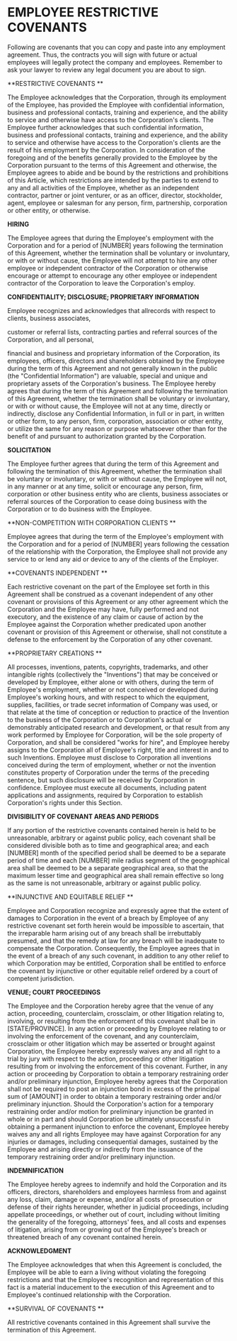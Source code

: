 # EMPLOYEE RESTRICTIVE COVENANTS

Following are covenants that you can copy and paste into any employment
agreement. Thus, the contracts you will sign with future or actual
employees will legally protect the company and employees. Remember to
ask your lawyer to review any legal document you are about to sign.

**RESTRICTIVE COVENANTS **

The Employee acknowledges that the Corporation, through its employment
of the Employee, has provided the Employee with confidential
information, business and professional contacts, training and
experience, and the ability to service and otherwise have access to the
Corporation\'s clients. The Employee further acknowledges that such
confidential information, business and professional contacts, training
and experience, and the ability to service and otherwise have access to
the Corporation\'s clients are the result of his employment by the
Corporation. In consideration of the foregoing and of the benefits
generally provided to the Employee by the Corporation pursuant to the
terms of this Agreement and otherwise, the Employee agrees to abide and
be bound by the restrictions and prohibitions of this Article, which
restrictions are intended by the parties to extend to any and all
activities of the Employee, whether as an independent contractor,
partner or joint venturer, or as an officer, director, stockholder,
agent, employee or salesman for any person, firm, partnership,
corporation or other entity, or otherwise.

**HIRING**

The Employee agrees that during the Employee\'s employment with the
Corporation and for a period of \[NUMBER\] years following the
termination of this Agreement, whether the termination shall be
voluntary or involuntary, or with or without cause, the Employee will
not attempt to hire any other employee or independent contractor of the
Corporation or otherwise encourage or attempt to encourage any other
employee or independent contractor of the Corporation to leave the
Corporation\'s employ.

**CONFIDENTIALITY; DISCLOSURE; PROPRIETARY INFORMATION**

Employee recognizes and acknowledges that allrecords with respect to
clients, business associates,

customer or referral lists, contracting parties and referral sources of
the Corporation, and all personal,

financial and business and proprietary information of the Corporation,
its employees, officers, directors and shareholders obtained by the
Employee during the term of this Agreement and not generally known in
the public (the \"Confidential Information\") are valuable, special and
unique and proprietary assets of the Corporation\'s business. The
Employee hereby agrees that during the term of this Agreement and
following the termination of this Agreement, whether the termination
shall be voluntary or involuntary, or with or without cause, the
Employee will not at any time, directly or indirectly, disclose any
Confidential Information, in full or in part, in written or other form,
to any person, firm, corporation, association or other entity, or
utilize the same for any reason or purpose whatsoever other than for the
benefit of and pursuant to authorization granted by the Corporation.

**SOLICITATION**

The Employee further agrees that during the term of this Agreement and
following the termination of this Agreement, whether the termination
shall be voluntary or involuntary, or with or without cause, the
Employee will not, in any manner or at any time, solicit or encourage
any person, firm, corporation or other business entity who are clients,
business associates or referral sources of the Corporation to cease
doing business with the Corporation or to do business with the Employee.

**NON-COMPETITION WITH CORPORATION CLIENTS **

Employee agrees that during the term of the Employee's employment with
the Corporation and for a period of \[NUMBER\] years following the
cessation of the relationship with the Corporation, the Employee shall
not provide any service to or lend any aid or device to any of the
clients of the Employer.

**COVENANTS INDEPENDENT **

Each restrictive covenant on the part of the Employee set forth in this
Agreement shall be construed as a covenant independent of any other
covenant or provisions of this Agreement or any other agreement which
the Corporation and the Employee may have, fully performed and not
executory, and the existence of any claim or cause of action by the
Employee against the Corporation whether predicated upon another
covenant or provision of this Agreement or otherwise, shall not
constitute a defense to the enforcement by the Corporation of any other
covenant.

**PROPRIETARY CREATIONS **

All processes, inventions, patents, copyrights, trademarks, and other
intangible rights (collectively the \"Inventions\") that may be
conceived or developed by Employee, either alone or with others, during
the term of Employee\'s employment, whether or not conceived or
developed during Employee\'s working hours, and with respect to which
the equipment, supplies, facilities, or trade secret information of
Company was used, or that relate at the time of conception or reduction
to practice of the Invention to the business of the Corporation or to
Corporation\'s actual or demonstrably anticipated research and
development, or that result from any work performed by Employee for
Corporation, will be the sole property of Corporation, and shall be
considered "works for hire", and Employee hereby assigns to the
Corporation all of Employee\'s right, title and interest in and to such
Inventions. Employee must disclose to Corporation all inventions
conceived during the term of employment, whether or not the invention
constitutes property of Corporation under the terms of the preceding
sentence, but such disclosure will be received by Corporation in
confidence. Employee must execute all documents, including patent
applications and assignments, required by Corporation to establish
Corporation\'s rights under this Section.

**DIVISIBILITY OF COVENANT AREAS AND PERIODS**

If any portion of the restrictive covenants contained herein is held to
be unreasonable, arbitrary or against public policy, each covenant shall
be considered divisible both as to time and geographical area; and each
\[NUMBER\] month of the specified period shall be deemed to be a
separate period of time and each \[NUMBER\] mile radius segment of the
geographical area shall be deemed to be a separate geographical area, so
that the maximum lesser time and geographical area shall remain
effective so long as the same is not unreasonable, arbitrary or against
public policy.

**INJUNCTIVE AND EQUITABLE RELIEF **

Employee and Corporation recognize and expressly agree that the extent
of damages to Corporation in the event of a breach by Employee of any
restrictive covenant set forth herein would be impossible to ascertain,
that the irreparable harm arising out of any breach shall be
irrebuttably presumed, and that the remedy at law for any breach will be
inadequate to compensate the Corporation. Consequently, the Employee
agrees that in the event of a breach of any such covenant, in addition
to any other relief to which Corporation may be entitled, Corporation
shall be entitled to enforce the covenant by injunctive or other
equitable relief ordered by a court of competent jurisdiction.

**VENUE; COURT PROCEEDINGS**

The Employee and the Corporation hereby agree that the venue of any
action, proceeding, counterclaim, crossclaim, or other litigation
relating to, involving, or resulting from the enforcement of this
covenant shall be in \[STATE/PROVINCE\]. In any action or proceeding by
Employee relating to or involving the enforcement of the covenant, and
any counterclaim, crossclaim or other litigation which may be asserted
or brought against Corporation, the Employee hereby expressly waives any
and all right to a trial by jury with respect to the action, proceeding
or other litigation resulting from or involving the enforcement of this
covenant. Further, in any action or proceeding by Corporation to obtain
a temporary restraining order and/or preliminary injunction, Employee
hereby agrees that the Corporation shall not be required to post an
injunction bond in excess of the principal sum of \[AMOUNT\] in order to
obtain a temporary restraining order and/or preliminary injunction.
Should the Corporation\'s action for a temporary restraining order
and/or motion for preliminary injunction be granted in whole or in part
and should Corporation be ultimately unsuccessful in obtaining a
permanent injunction to enforce the covenant, Employee hereby waives any
and all rights Employee may have against Corporation for any injuries or
damages, including consequential damages, sustained by the Employee and
arising directly or indirectly from the issuance of the temporary
restraining order and/or preliminary injunction.

**INDEMNIFICATION**

The Employee hereby agrees to indemnify and hold the Corporation and its
officers, directors, shareholders and employees harmless from and
against any loss, claim, damage or expense, and/or all costs of
prosecution or defense of their rights hereunder, whether in judicial
proceedings, including appellate proceedings, or whether out of court,
including without limiting the generality of the foregoing, attorneys\'
fees, and all costs and expenses of litigation, arising from or growing
out of the Employee\'s breach or threatened breach of any covenant
contained herein.

**ACKNOWLEDGMENT**

The Employee acknowledges that when this Agreement is concluded, the
Employee will be able to earn a living without violating the foregoing
restrictions and that the Employee\'s recognition and representation of
this fact is a material inducement to the execution of this Agreement
and to Employee\'s continued relationship with the Corporation.

**SURVIVAL OF COVENANTS **

All restrictive covenants contained in this Agreement shall survive the
termination of this Agreement.
